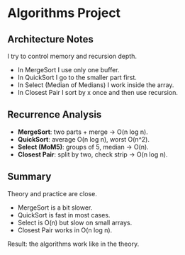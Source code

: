 # Algorithms Project

## Architecture Notes
I try to control memory and recursion depth.  
- In MergeSort I use only one buffer.  
- In QuickSort I go to the smaller part first.  
- In Select (Median of Medians) I work inside the array.  
- In Closest Pair I sort by x once and then use recursion.

## Recurrence Analysis
- **MergeSort**: two parts + merge → O(n log n).  
- **QuickSort**: average O(n log n), worst O(n^2).  
- **Select (MoM5)**: groups of 5, median → O(n).  
- **Closest Pair**: split by two, check strip → O(n log n).

## Summary
Theory and practice are close.  
- MergeSort is a bit slower.  
- QuickSort is fast in most cases.  
- Select is O(n) but slow on small arrays.  
- Closest Pair works in O(n log n).  

Result: the algorithms work like in the theory.
